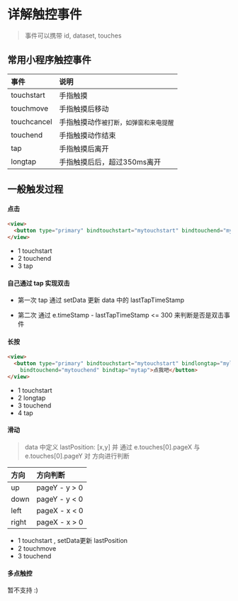 # 详解触控事件

> 事件可以携带 id, dataset, touches

## 常用小程序触控事件


| 事件 | 说明 |
| :------ | :-------------------------------- |
| touchstart  | 手指触摸                          |
| touchmove   | 手指触摸后移动                     |
| touchcancel | 手指触摸动作`被打断，如弹窗和来电提醒` |
| touchend    | 手指触摸动作结束                   |
| tap         | 手指触摸后离开                     |
| longtap     | 手指触摸后后，超过350ms离开           |


##  一般触发过程

#### 点击

```html
<view>
  <button type="primary" bindtouchstart="mytouchstart" bindtouchend="mytouchend" bindtap="mytap">点我吧</button>
</view>
```

+ 1 touchstart
+ 2 touchend
+ 3 tap


#### 自己通过 tap 实现双击

+ 第一次 tap 通过 setData 更新 data 中的 lastTapTimeStamp

+ 第二次 通过 e.timeStamp - lastTapTimeStamp <= 300 来判断是否是双击事件


#### 长按

```html
<view>
  <button type="primary" bindtouchstart="mytouchstart" bindlongtap="mylongtap" 
    bindtouchend="mytouchend" bindtap="mytap">点我吧</button>
</view>
```
+ 1 touchstart
+ 2 longtap
+ 3 touchend
+ 4 tap


#### 滑动

> data 中定义 lastPosition: [x,y] 并 通过 e.touches[0].pageX 与 e.touches[0].pageY 对 方向进行判断

| 方向| 方向判断|
| :------ | :-------------------------------- |
| up    | pageY - y > 0                       |
| down  | pageY - y < 0                        |
| left  | pageX - x < 0       |
| right | pageX - x > 0           |

+ 1 touchstart , setData更新 lastPosition
+ 2 touchmove
+ 3 touchend





#### 多点触控

暂不支持 :)